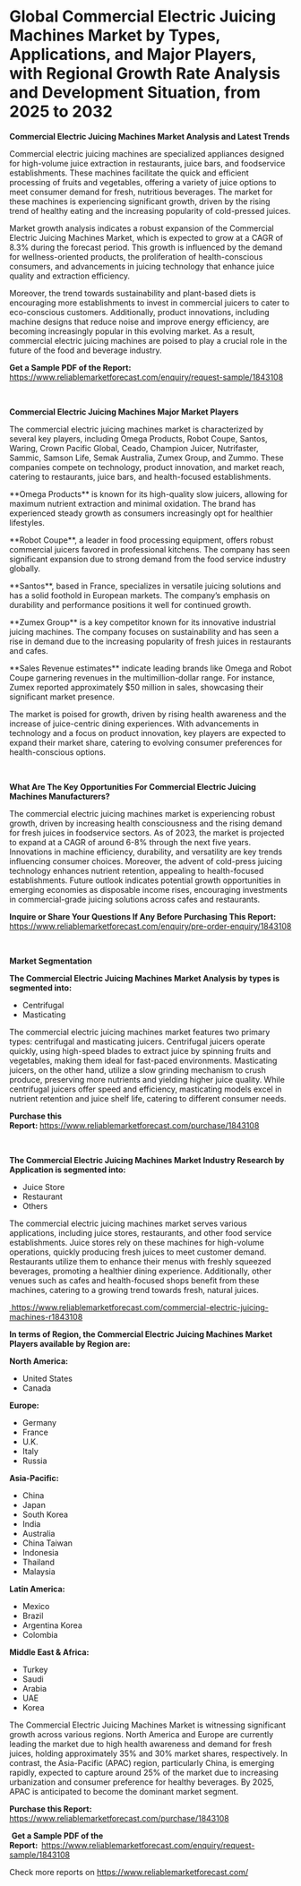 <p><h1>Global Commercial Electric Juicing Machines Market by Types, Applications, and Major Players, with Regional Growth Rate Analysis and Development Situation, from 2025 to 2032</h1></p><p><strong>Commercial Electric Juicing Machines Market Analysis and Latest Trends</strong></p>
<p><p>Commercial electric juicing machines are specialized appliances designed for high-volume juice extraction in restaurants, juice bars, and foodservice establishments. These machines facilitate the quick and efficient processing of fruits and vegetables, offering a variety of juice options to meet consumer demand for fresh, nutritious beverages. The market for these machines is experiencing significant growth, driven by the rising trend of healthy eating and the increasing popularity of cold-pressed juices.</p><p>Market growth analysis indicates a robust expansion of the Commercial Electric Juicing Machines Market, which is expected to grow at a CAGR of 8.3% during the forecast period. This growth is influenced by the demand for wellness-oriented products, the proliferation of health-conscious consumers, and advancements in juicing technology that enhance juice quality and extraction efficiency.</p><p>Moreover, the trend towards sustainability and plant-based diets is encouraging more establishments to invest in commercial juicers to cater to eco-conscious customers. Additionally, product innovations, including machine designs that reduce noise and improve energy efficiency, are becoming increasingly popular in this evolving market. As a result, commercial electric juicing machines are poised to play a crucial role in the future of the food and beverage industry.</p></p>
<p><strong>Get a Sample PDF of the Report:&nbsp;</strong> <a href="https://www.reliablemarketforecast.com/enquiry/request-sample/1843108?utm_campaign=3324&utm_medium=2&utm_source=Github&utm_content=ia&utm_term=26032025&utm_id=commercial-electric-juicing-machines">https://www.reliablemarketforecast.com/enquiry/request-sample/1843108</a></p>
<p>&nbsp;</p>
<p><strong>Commercial Electric Juicing Machines Major Market Players</strong></p>
<p><p>The commercial electric juicing machines market is characterized by several key players, including Omega Products, Robot Coupe, Santos, Waring, Crown Pacific Global, Ceado, Champion Juicer, Nutrifaster, Sammic, Samson Life, Semak Australia, Zumex Group, and Zummo. These companies compete on technology, product innovation, and market reach, catering to restaurants, juice bars, and health-focused establishments.</p><p>**Omega Products** is known for its high-quality slow juicers, allowing for maximum nutrient extraction and minimal oxidation. The brand has experienced steady growth as consumers increasingly opt for healthier lifestyles. </p><p>**Robot Coupe**, a leader in food processing equipment, offers robust commercial juicers favored in professional kitchens. The company has seen significant expansion due to strong demand from the food service industry globally.</p><p>**Santos**, based in France, specializes in versatile juicing solutions and has a solid foothold in European markets. The company’s emphasis on durability and performance positions it well for continued growth.</p><p>**Zumex Group** is a key competitor known for its innovative industrial juicing machines. The company focuses on sustainability and has seen a rise in demand due to the increasing popularity of fresh juices in restaurants and cafes.</p><p>**Sales Revenue estimates** indicate leading brands like Omega and Robot Coupe garnering revenues in the multimillion-dollar range. For instance, Zumex reported approximately $50 million in sales, showcasing their significant market presence.</p><p>The market is poised for growth, driven by rising health awareness and the increase of juice-centric dining experiences. With advancements in technology and a focus on product innovation, key players are expected to expand their market share, catering to evolving consumer preferences for health-conscious options.</p></p>
<p>&nbsp;</p>
<p><strong>What Are The Key Opportunities For Commercial Electric Juicing Machines Manufacturers?</strong></p>
<p><p>The commercial electric juicing machines market is experiencing robust growth, driven by increasing health consciousness and the rising demand for fresh juices in foodservice sectors. As of 2023, the market is projected to expand at a CAGR of around 6-8% through the next five years. Innovations in machine efficiency, durability, and versatility are key trends influencing consumer choices. Moreover, the advent of cold-press juicing technology enhances nutrient retention, appealing to health-focused establishments. Future outlook indicates potential growth opportunities in emerging economies as disposable income rises, encouraging investments in commercial-grade juicing solutions across cafes and restaurants.</p></p>
<p><strong>Inquire or Share Your Questions If Any Before Purchasing This Report:</strong> <a href="https://www.reliablemarketforecast.com/enquiry/pre-order-enquiry/1843108?utm_campaign=3324&utm_medium=2&utm_source=Github&utm_content=ia&utm_term=26032025&utm_id=commercial-electric-juicing-machines">https://www.reliablemarketforecast.com/enquiry/pre-order-enquiry/1843108</a></p>
<p>&nbsp;</p>
<p><strong>Market Segmentation</strong></p>
<p><strong>The Commercial Electric Juicing Machines Market Analysis by types is segmented into:</strong></p>
<p><ul><li>Centrifugal</li><li>Masticating</li></ul></p>
<p><p>The commercial electric juicing machines market features two primary types: centrifugal and masticating juicers. Centrifugal juicers operate quickly, using high-speed blades to extract juice by spinning fruits and vegetables, making them ideal for fast-paced environments. Masticating juicers, on the other hand, utilize a slow grinding mechanism to crush produce, preserving more nutrients and yielding higher juice quality. While centrifugal juicers offer speed and efficiency, masticating models excel in nutrient retention and juice shelf life, catering to different consumer needs.</p></p>
<p><strong>Purchase this Report:&nbsp;</strong><a href="https://www.reliablemarketforecast.com/purchase/1843108?utm_campaign=3324&utm_medium=2&utm_source=Github&utm_content=ia&utm_term=26032025&utm_id=commercial-electric-juicing-machines">https://www.reliablemarketforecast.com/purchase/1843108</a></p>
<p>&nbsp;</p>
<p><strong>The Commercial Electric Juicing Machines Market Industry Research by Application is segmented into:</strong></p>
<p><ul><li>Juice Store</li><li>Restaurant</li><li>Others</li></ul></p>
<p><p>The commercial electric juicing machines market serves various applications, including juice stores, restaurants, and other food service establishments. Juice stores rely on these machines for high-volume operations, quickly producing fresh juices to meet customer demand. Restaurants utilize them to enhance their menus with freshly squeezed beverages, promoting a healthier dining experience. Additionally, other venues such as cafes and health-focused shops benefit from these machines, catering to a growing trend towards fresh, natural juices.</p></p>
<p><a href="https://www.reliablemarketforecast.com/commercial-electric-juicing-machines-r1843108?utm_campaign=3324&utm_medium=2&utm_source=Github&utm_content=ia&utm_term=26032025&utm_id=commercial-electric-juicing-machines">&nbsp;https://www.reliablemarketforecast.com/commercial-electric-juicing-machines-r1843108</a></p>
<p><strong>In terms of Region, the Commercial Electric Juicing Machines Market Players available by Region are:</strong></p>
<p>
    <p> <strong> North America: </strong>
        <ul>
            <li>United States</li>
            <li>Canada</li>
        </ul>
        </p> 
    <p> <strong> Europe: </strong>
        <ul>
            <li>Germany</li>
            <li>France</li>
            <li>U.K.</li>
            <li>Italy</li>
            <li>Russia</li>
        </ul>
        </p> 
    <p> <strong> Asia-Pacific: </strong>
        <ul>
            <li>China</li>
            <li>Japan</li>
            <li>South Korea</li>
            <li>India</li>
            <li>Australia</li>
            <li>China Taiwan</li>
            <li>Indonesia</li>
            <li>Thailand</li>
            <li>Malaysia</li>
        </ul>
        </p> 
    <p> <strong> Latin America: </strong>
        <ul>
            <li>Mexico</li>
            <li>Brazil</li>
            <li>Argentina Korea</li>
            <li>Colombia</li>
        </ul>
        </p> 
    <p> <strong> Middle East & Africa: </strong>
        <ul>
            <li>Turkey</li>
            <li>Saudi</li>
            <li>Arabia</li>
            <li>UAE</li>
            <li>Korea</li>
        </ul>
    </p>
    </p>
<p><p>The Commercial Electric Juicing Machines Market is witnessing significant growth across various regions. North America and Europe are currently leading the market due to high health awareness and demand for fresh juices, holding approximately 35% and 30% market shares, respectively. In contrast, the Asia-Pacific (APAC) region, particularly China, is emerging rapidly, expected to capture around 25% of the market due to increasing urbanization and consumer preference for healthy beverages. By 2025, APAC is anticipated to become the dominant market segment.</p></p>
<p><strong>Purchase this Report: </strong><a href="https://www.reliablemarketforecast.com/purchase/1843108?utm_campaign=3324&utm_medium=2&utm_source=Github&utm_content=ia&utm_term=26032025&utm_id=commercial-electric-juicing-machines">https://www.reliablemarketforecast.com/purchase/1843108</a></p>
<p>&nbsp;<strong>Get a Sample PDF of the Report:&nbsp;&nbsp;</strong><a href="https://www.reliablemarketforecast.com/enquiry/request-sample/1843108?utm_campaign=3324&utm_medium=2&utm_source=Github&utm_content=ia&utm_term=26032025&utm_id=commercial-electric-juicing-machines">https://www.reliablemarketforecast.com/enquiry/request-sample/1843108</a></p>
<p><strong></strong></p>
<p>Check more reports on <a href="https://www.reliablemarketforecast.com/?utm_campaign=3324&utm_medium=2&utm_source=Github&utm_content=ia&utm_term=26032025&utm_id=commercial-electric-juicing-machines">https://www.reliablemarketforecast.com/</a></p>